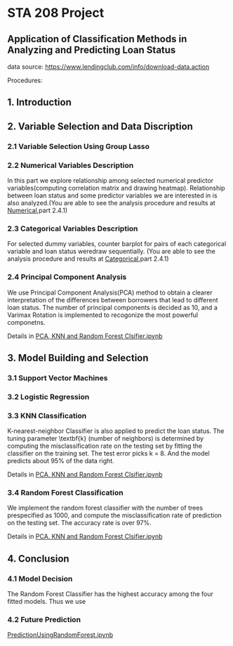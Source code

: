 # STA 208 Project

## Application of Classification Methods in Analyzing and Predicting Loan Status

data source: https://www.lendingclub.com/info/download-data.action

Procedures:

## 1. Introduction

## 2. Variable Selection and Data Discription

### 2.1 Variable Selection Using Group Lasso

### 2.2 Numerical Variables Description
In this part we explore relationship among selected numerical predictor variables(computing correlation matrix and drawing heatmap). Relationship between loan status and some predictor variables we are interested in is also analyzed.(You are able to see the analysis procedure and results at [Numerical](https://github.com/yuydu/STA-208-project/blob/master/Variable%20Selection%20and%20Data%20description.ipynb),part 2.4.1)

### 2.3 Categorical Variables Description
For  selected  dummy  variables,  counter  barplot  for  pairs  of  each  categorical  variable  and  loan  status  weredraw sequentially. (You are able to see the analysis procedure and results at [Categorical](https://github.com/yuydu/STA-208-project/blob/master/Variable%20Selection%20and%20Data%20description.ipynb),part 2.4.1)

### 2.4 Principal Component Analysis
We use Principal Component Analysis(PCA) method to obtain a clearer interpretation of the differences between borrowers that lead to different loan status. The number of principal components is decided as 10, and a Varimax Rotation is implemented to recogonize the most powerful componetns.

Details in [PCA, KNN and Random Forest Clsifier.ipynb](https://github.com/yuydu/STA-208-project/blob/master/PCA%2C%20KNN%20and%20Random%20Forest%20Clsifier.ipynb)

## 3. Model Building and Selection

### 3.1 Support Vector Machines

### 3.2 Logistic Regression

### 3.3 KNN Classification
K-nearest-neighbor Classifier is also applied to predict the loan status. The tuning parameter \textbf{k} (number of neighbors) is determined by computing the misclassification rate on the testing set by fitting the classifier on the training set. The test error picks k = 8. And the model predicts about 95% of the data right.

Details in [PCA, KNN and Random Forest Clsifier.ipynb](https://github.com/yuydu/STA-208-project/blob/master/PCA%2C%20KNN%20and%20Random%20Forest%20Clsifier.ipynb)

### 3.4 Random Forest Classification
We implement the random forest classifier with the number of trees prespecified as 1000, and compute the misclassification rate of prediction on the testing set. The accuracy rate is over 97%.

Details in [PCA, KNN and Random Forest Clsifier.ipynb](https://github.com/yuydu/STA-208-project/blob/master/PCA%2C%20KNN%20and%20Random%20Forest%20Clsifier.ipynb)

## 4. Conclusion
### 4.1 Model Decision
The Random Forest Classifier has the highest accuracy among the four fitted models. Thus we use 

### 4.2 Future Prediction

[PredictionUsingRandomForest.ipynb](https://github.com/yuydu/STA-208-project/blob/master/PredictionUsingRandomForest.ipynb)
